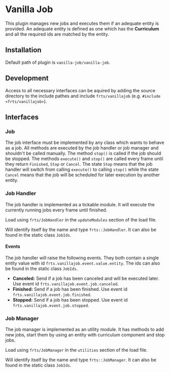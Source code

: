 # Vanilla Job

This plugin manages new jobs and executes them if an adequate entity is provided. An adequate entity is defined as one which has the **Curriculum** and all the required ids are matched by the entity.

## Installation

Default path of plugin is `vanilla-job/vanilla-job`.

## Development

Access to all necessary interfaces can be aquired by adding the source directory to the include pathes and include `frts/vanillajob` (e.g. `#include <frts/vanillajob>`).

## Interfaces

### Job

The job interface must be implemented by any class which wants to behave as a job. All methods are executed by the job handler or job manager and shouldn't be called manually. The method `stop()` is called if the job should be stopped. The methods `execute()` and `stop()` are called every frame until they return `Finished`, `Stop` or `Cancel`. The state `Stop` means that the job handler will switch from calling `execute()` to calling `stop()` while the state `Cancel` means that the job will be scheduled for later execution by another entity.

### Job Handler

The job handler is implemented as a tickable module. It will execute the currently running jobs every frame until finished.

Load using `frts/JobHandler` in the `updateModules` section of the load file. 

Will identify itself by the name and type `frts::JobHandler`. It can also be found in the static class `JobIds`. 

#### Events

The job handler will raise the following events. They both contain a single entity value with id `frts.vanillajob.event.value.entity`. The ids can also be found in the static class `JobIds`. 

- **Canceled:** Send if a job has been canceled and will be executed later. Use event id `frts.vanillajob.event.job.canceled`.
- **Finished:** Send if a job has been finished. Use event id `frts.vanillajob.event.job.finished`.
- **Stopped:** Send if a job has been stopped. Use event id `frts.vanillajob.event.job.stopped`.

### Job Manager

The job manager is implemented as an utility module. It has methods to add new jobs, start them by using an entity with curriculum component and stop jobs.

Load using `frts/JobManager` in the `utilities` section of the load file. 

Will identify itself by the name and type `frts::JobManager`. It can also be found in the static class `JobIds`. 